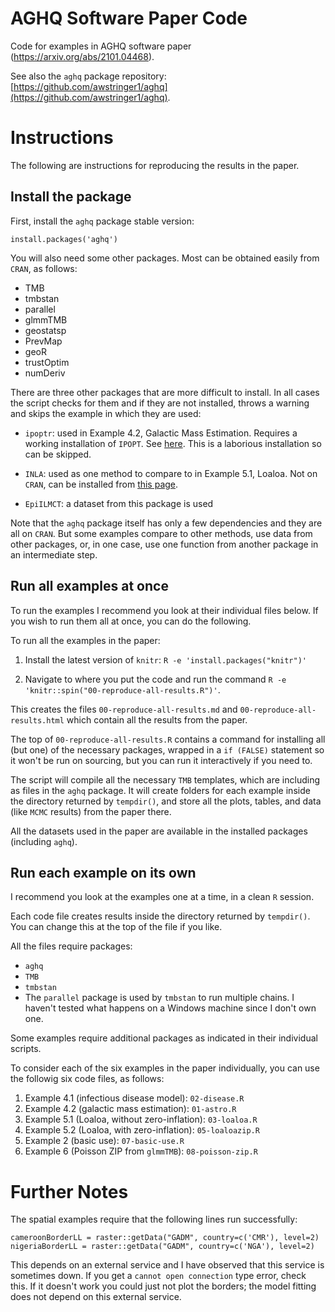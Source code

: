 # AGHQ Software Paper Code
Code for examples in AGHQ software paper (https://arxiv.org/abs/2101.04468).

See also the `aghq` package repository: [https://github.com/awstringer1/aghq](https://github.com/awstringer1/aghq).

# Instructions

The following are instructions for reproducing the results in the paper.

## Install the package

First, install the `aghq` package stable version:

```
install.packages('aghq')
```

You will also need some other packages. Most can be obtained easily from `CRAN`, as follows:

- TMB
- tmbstan
- parallel
- glmmTMB
- geostatsp
- PrevMap
- geoR
- trustOptim
- numDeriv

There are three other packages that are more difficult to install. In all cases the script
checks for them and if they are not installed, throws a warning and skips the example in which
they are used:

- `ipoptr`: used in Example 4.2, Galactic Mass Estimation. Requires a working installation of `IPOPT`. See [here](https://coin-or.github.io/Ipopt/INSTALL.html). This
is a laborious installation so can be skipped.

- `INLA`: used as one method to compare to in Example 5.1, Loaloa. Not on `CRAN`, can be installed
from [this page](https://www.r-inla.org/download-install). 

- `EpiILMCT`: a dataset from this package is used 

Note that the `aghq` package itself has only a few dependencies and they are all on `CRAN`. But
some examples compare to other methods, use data from other packages, or, in one case, use one function from another
package in an intermediate step. 

## Run all examples at once

To run the examples I recommend you look at their individual files below. If you wish to run them all at once, you can do the following.

To run all the examples in the paper:

1. Install the latest version of `knitr`: `R -e 'install.packages("knitr")'`

2. Navigate to where you put the code and run the command `R -e 'knitr::spin("00-reproduce-all-results.R")'`.

This creates the files `00-reproduce-all-results.md` and `00-reproduce-all-results.html` which contain all the results from the paper.

The top of `00-reproduce-all-results.R` contains a command for installing all (but one) of the necessary packages, wrapped in a `if (FALSE)` statement so it won't be run on sourcing, but you can run it interactively if you need to.

The script will compile all the necessary `TMB` templates, which are including as files in the `aghq` package. It will create folders for each example inside the directory returned by `tempdir()`, and store all the plots, tables, and data (like `MCMC` results) from the paper there.

All the datasets used in the paper are available in the installed packages (including `aghq`).

## Run each example on its own

I recommend you look at the examples one at a time, in a clean `R` session.

Each code file creates results inside the directory returned by `tempdir()`. You can change this at the top of the file if you like.

All the files require packages:
  - `aghq`
  - `TMB`
  - `tmbstan`
  - The `parallel` package is used by `tmbstan` to run multiple chains. I haven't tested what happens on a Windows machine since I don't own one.

Some examples require additional packages as indicated in their individual scripts.

To consider each of the six examples in the paper individually, you can use the followig six code files, as follows:

1. Example 4.1 (infectious disease model): `02-disease.R`
2. Example 4.2 (galactic mass estimation): `01-astro.R`
3. Example 5.1 (Loaloa, without zero-inflation): `03-loaloa.R`
4. Example 5.2 (Loaloa, with zero-inflation): `05-loaloazip.R`
5. Example 2 (basic use): `07-basic-use.R`
6. Example 6 (Poisson ZIP from `glmmTMB`): `08-poisson-zip.R`

# Further Notes

The spatial examples require that the following lines run successfully:
```
cameroonBorderLL = raster::getData("GADM", country=c('CMR'), level=2)
nigeriaBorderLL = raster::getData("GADM", country=c('NGA'), level=2)
```
This depends on an external service and I have observed that this service is sometimes down. If you get a `cannot open connection` type error, check this. If it doesn't work you could just not plot the borders; the model fitting does not depend on this external service.
